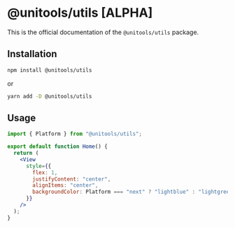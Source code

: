 # @unitools/utils [ALPHA]

This is the official documentation of the `@unitools/utils` package.

## Installation

```bash
npm install @unitools/utils
```

or

```bash
yarn add -D @unitools/utils
```

## Usage

```jsx
import { Platform } from "@unitools/utils";

export default function Home() {
  return (
    <View
      style={{
        flex: 1,
        justifyContent: "center",
        alignItems: "center",
        backgroundColor: Platform === "next" ? "lightblue" : "lightgreen",
      }}
    />
  );
}
```
